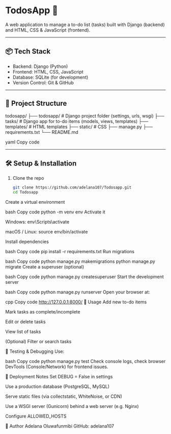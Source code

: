 # TodosApp 📝

A web application to manage a to-do list (tasks) built with Django (backend) and HTML, CSS & JavaScript (frontend).

---

## 📦 Tech Stack

- Backend: Django (Python)  
- Frontend: HTML, CSS, JavaScript  
- Database: SQLite (for development)  
- Version Control: Git & GitHub  

---

## 📂 Project Structure

todosapp/
├── todosapp/ # Django project folder (settings, urls, wsgi)
├── tasks/ # Django app for to-do items (models, views, templates)
├── templates/ # HTML templates
├── static/ # CSS
├── manage.py
├── requirements.txt
└── README.md

yaml
Copy code

---

## 🛠️ Setup & Installation

1. Clone the repo  
   ```bash
   git clone https://github.com/adelana107/Todosapp.git
   cd Todosapp
Create a virtual environment

bash
Copy code
python -m venv env
Activate it

Windows: env\Scripts\activate

macOS / Linux: source env/bin/activate

Install dependencies

bash
Copy code
pip install -r requirements.txt
Run migrations

bash
Copy code
python manage.py makemigrations
python manage.py migrate
Create a superuser (optional)

bash
Copy code
python manage.py createsuperuser
Start the development server

bash
Copy code
python manage.py runserver
Open your browser at:

cpp
Copy code
http://127.0.0.1:8000/
📌 Usage
Add new to-do items

Mark tasks as complete/incomplete

Edit or delete tasks

View list of tasks

(Optional) Filter or search tasks

🧪 Testing & Debugging
Use:

bash
Copy code
python manage.py test
Check console logs, check browser DevTools (Console/Network) for frontend issues.

🚀 Deployment Notes
Set DEBUG = False in settings

Use a production database (PostgreSQL, MySQL)

Serve static files (via collectstatic, WhiteNoise, or CDN)

Use a WSGI server (Gunicorn) behind a web server (e.g. Nginx)

Configure ALLOWED_HOSTS

👤 Author
Adelana Oluwafunmibi
GitHub: adelana107
